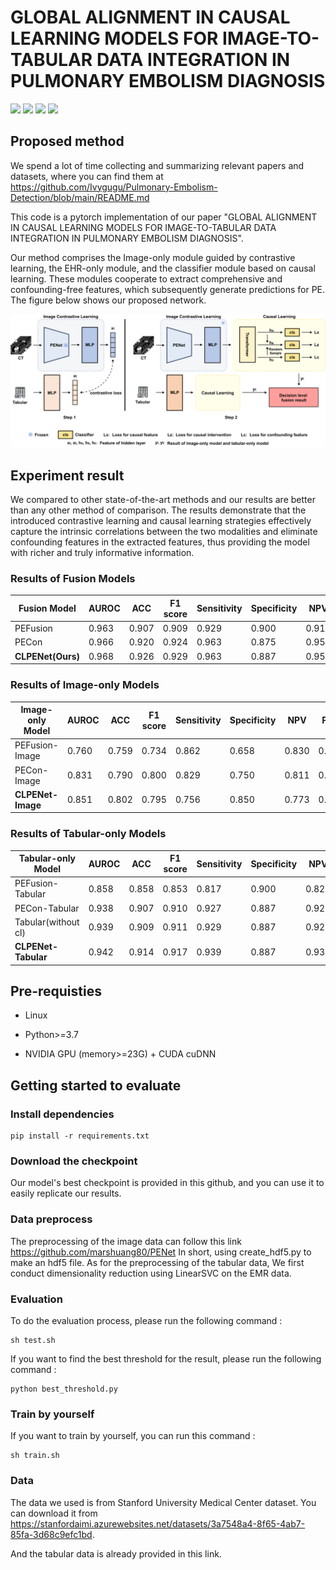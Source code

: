 # GLOBAL ALIGNMENT IN CAUSAL LEARNING MODELS FOR IMAGE-TO-TABULAR DATA INTEGRATION IN PULMONARY EMBOLISM DIAGNOSIS

![](https://img.shields.io/badge/-Github-181717?style=flat-square&logo=Github&logoColor=FFFFFF)
![](https://img.shields.io/badge/-Awesome-FC60A8?style=flat-square&logo=Awesome&logoColor=FFFFFF)
![](https://img.shields.io/badge/-Python-3776AB?style=flat-square&logo=Python&logoColor=FFFFFF)
![](https://img.shields.io/badge/-Pytorch-EE4C2C?style=flat-square&logo=Pytorch&logoColor=FFFFFF)

## Proposed method

We spend a lot of time collecting and summarizing relevant papers and datasets, where you can find them at https://github.com/Ivygugu/Pulmonary-Embolism-Detection/blob/main/README.md

This code is a pytorch implementation of our paper "GLOBAL ALIGNMENT IN CAUSAL LEARNING MODELS FOR IMAGE-TO-TABULAR DATA INTEGRATION IN PULMONARY EMBOLISM DIAGNOSIS".

Our method comprises the Image-only module guided by contrastive learning, the EHR-only module, and the classifier module based on causal learning. These modules cooperate to extract comprehensive and confounding-free features, which subsequently generate predictions for PE. The figure below shows our proposed network.

![image](images/ICIP2024_model.png)

 ## Experiment result
   We compared to other state-of-the-art methods and our results are better than any other method of comparison. The results demonstrate that the introduced contrastive learning and causal learning strategies effectively capture the intrinsic correlations between the two modalities and eliminate confounding features in the extracted features, thus providing the model with richer and truly informative information.

### Results of Fusion Models
<table>
<thead>
  <tr>
    <th>Fusion Model</th>
    <th>AUROC</th>
    <th>ACC</th>
    <th>F1 score</th>
    <th>Sensitivity</th>
    <th>Specificity</th>
    <th>NPV</th>
    <th>PPV</th>
  </tr>
</thead>
<tbody>
  <tr>
    <td>PEFusion</td>
    <td>0.963</td>
    <td>0.907</td>
    <td>0.909</td>
    <td>0.929</td>
    <td>0.900</td>
    <td>0.911</td>
    <td>0.890</td>
  </tr>
  <tr>
    <td>PECon</td>
    <td>0.966</td>
    <td>0.920</td>
    <td>0.924</td>
    <td>0.963</td>
    <td>0.875</td>
    <td>0.959</td>
    <td>0.888</td>
  </tr>
  <tr>
    <td><b>CLPENet(Ours)</b></td>
    <td>0.968</td>
    <td>0.926</td>
    <td>0.929</td>
    <td>0.963</td>
    <td>0.887</td>
    <td>0.959</td>
    <td>0.898</td>
  </tr>
</tbody>
</table>

### Results of Image-only Models
<table>
<thead>
  <tr>
    <th>Image-only Model</th>
    <th>AUROC</th>
    <th>ACC</th>
    <th>F1 score</th>
    <th>Sensitivity</th>
    <th>Specificity</th>
    <th>NPV</th>
    <th>PPV</th>
  </tr>
</thead>
<tbody>
  <tr>
    <td>PEFusion-Image</td>
    <td>0.760</td>
    <td>0.759</td>
    <td>0.734</td>
    <td>0.862</td>
    <td>0.658</td>
    <td>0.830</td>
    <td>0.711</td>
  </tr>
  <tr>
    <td>PECon-Image</td>
    <td>0.831</td>
    <td>0.790</td>
    <td>0.800</td>
    <td>0.829</td>
    <td>0.750</td>
    <td>0.811</td>
    <td>0.773</td>
  </tr>
  <tr>
    <td><b>CLPENet-Image</b></td>
    <td>0.851</td>
    <td>0.802</td>
    <td>0.795</td>
    <td>0.756</td>
    <td>0.850</td>
    <td>0.773</td>
    <td>0.838</td>
  </tr>
</tbody>
</table>

### Results of Tabular-only Models
<table>
<thead>
  <tr>
    <th>Tabular-only Model</th>
    <th>AUROC</th>
    <th>ACC</th>
    <th>F1 score</th>
    <th>Sensitivity</th>
    <th>Specificity</th>
    <th>NPV</th>
    <th>PPV</th>
  </tr>
</thead>
<tbody>
  <tr>
    <td>PEFusion-Tabular</td>
    <td>0.858</td>
    <td>0.858</td>
    <td>0.853</td>
    <td>0.817</td>
    <td>0.900</td>
    <td>0.827</td>
    <td>0.893</td>
  </tr>
  <tr>
    <td>PECon-Tabular</td>
    <td>0.938</td>
    <td>0.907</td>
    <td>0.910</td>
    <td>0.927</td>
    <td>0.887</td>
    <td>0.922</td>
    <td>0.894</td>
  </tr>
  <tr>
    <td>Tabular(without cl)</td>
    <td>0.939</td>
    <td>0.909</td>
    <td>0.911</td>
    <td>0.929</td>
    <td>0.887</td>
    <td>0.922</td>
    <td>0.894</td>
  </tr>
  <tr>
    <td><b>CLPENet-Tabular</b></td>
    <td>0.942</td>
    <td>0.914</td>
    <td>0.917</td>
    <td>0.939</td>
    <td>0.887</td>
    <td>0.934</td>
    <td>0.895</td>
  </tr>
</tbody>
</table>

## Pre-requisties
* Linux

* Python>=3.7

* NVIDIA GPU (memory>=23G) + CUDA cuDNN

## Getting started to evaluate
### Install dependencies
```
pip install -r requirements.txt
```
### Download the checkpoint
Our model's best checkpoint is provided in this github, and you can use it to easily replicate our results.

### Data preprocess
The preprocessing of the image data can follow this link https://github.com/marshuang80/PENet
 In short, using create_hdf5.py to make an hdf5 file. As for the preprocessing of the tabular data, We first conduct dimensionality reduction using LinearSVC on the EMR data.

### Evaluation
To do the evaluation process, please run the following command :
```
sh test.sh
```
If you want to find the best threshold for the result, please run the following command :
```
python best_threshold.py
```

### Train by yourself
If you want to train by yourself, you can run this command :
```
sh train.sh
```

### Data
The data we used is from Stanford University Medical Center dataset. You can download it from https://stanfordaimi.azurewebsites.net/datasets/3a7548a4-8f65-4ab7-85fa-3d68c9efc1bd.

And the tabular data is already provided in this link.
